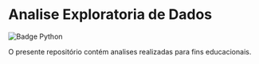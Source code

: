 # Analise Exploratoria de Dados
![Badge Python](https://img.shields.io/badge/Python-3776AB?style=for-the-badge&logo=python&logoColor=white)

 O presente repositório contém analises realizadas para fins educacionais.
